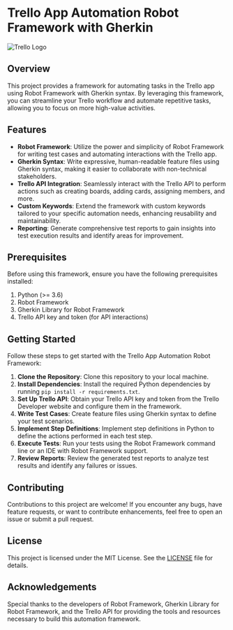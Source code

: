 # Trello App Automation Robot Framework with Gherkin

![Trello Logo](https://www.google.com/url?sa=i&url=https%3A%2F%2Flogos-world.net%2Ftrello-logo%2F&psig=AOvVaw3OWRv2HrDvcomPSidvPfSt&ust=1716485224903000&source=images&cd=vfe&opi=89978449&ved=0CBIQjRxqFwoTCNi09fPjoYYDFQAAAAAdAAAAABAE)

## Overview

This project provides a framework for automating tasks in the Trello app using Robot Framework with Gherkin syntax. By leveraging this framework, you can streamline your Trello workflow and automate repetitive tasks, allowing you to focus on more high-value activities.

## Features

- **Robot Framework**: Utilize the power and simplicity of Robot Framework for writing test cases and automating interactions with the Trello app.
- **Gherkin Syntax**: Write expressive, human-readable feature files using Gherkin syntax, making it easier to collaborate with non-technical stakeholders.
- **Trello API Integration**: Seamlessly interact with the Trello API to perform actions such as creating boards, adding cards, assigning members, and more.
- **Custom Keywords**: Extend the framework with custom keywords tailored to your specific automation needs, enhancing reusability and maintainability.
- **Reporting**: Generate comprehensive test reports to gain insights into test execution results and identify areas for improvement.

## Prerequisites

Before using this framework, ensure you have the following prerequisites installed:

1. Python (>= 3.6)
2. Robot Framework
3. Gherkin Library for Robot Framework
4. Trello API key and token (for API interactions)

## Getting Started

Follow these steps to get started with the Trello App Automation Robot Framework:

1. **Clone the Repository**: Clone this repository to your local machine.
2. **Install Dependencies**: Install the required Python dependencies by running `pip install -r requirements.txt`.
3. **Set Up Trello API**: Obtain your Trello API key and token from the Trello Developer website and configure them in the framework.
4. **Write Test Cases**: Create feature files using Gherkin syntax to define your test scenarios.
5. **Implement Step Definitions**: Implement step definitions in Python to define the actions performed in each test step.
6. **Execute Tests**: Run your tests using the Robot Framework command line or an IDE with Robot Framework support.
7. **Review Reports**: Review the generated test reports to analyze test results and identify any failures or issues.

## Contributing

Contributions to this project are welcome! If you encounter any bugs, have feature requests, or want to contribute enhancements, feel free to open an issue or submit a pull request.

## License

This project is licensed under the MIT License. See the [LICENSE](LICENSE) file for details.

## Acknowledgements

Special thanks to the developers of Robot Framework, Gherkin Library for Robot Framework, and the Trello API for providing the tools and resources necessary to build this automation framework.
